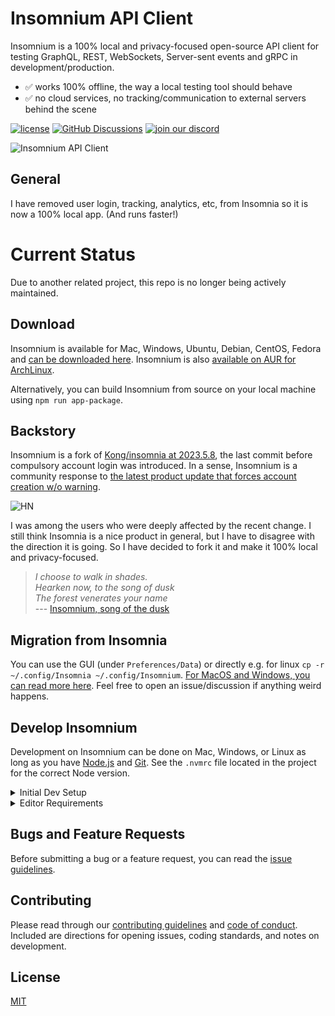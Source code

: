 # Insomnium API Client

Insomnium is a 100% local and privacy-focused open-source API client for testing GraphQL, REST, WebSockets, Server-sent events and gRPC in development/production.

- ✅ works 100% offline, the way a local testing tool should behave <br>
- ✅ no cloud services, no tracking/communication to external servers behind the scene <br>

[![license](https://img.shields.io/github/license/archGPT/insomnium.svg)](LICENSE)
[![GitHub Discussions](https://img.shields.io/github/discussions/archGPT/insomnium)](https://github.com/ArchGPT/insomnium/discussions)
[![join our discord](https://dcbadge.vercel.app/api/server/pCcWcncwkw?style=flat&compact=true)](https://discord.gg/pCcWcncwkw)

![Insomnium API Client](https://raw.githubusercontent.com/ArchGPT/insomnium/main/screenshots/v0.1.png)

## General

I have removed user login, tracking, analytics, etc, from Insomnia so it is now a 100% local app. (And runs faster!)


# Current Status

Due to another related project, this repo is no longer being actively maintained.

## Download

Insomnium is available for Mac, Windows, Ubuntu, Debian, CentOS, Fedora and [can be downloaded here](https://github.com/ArchGPT/insomnium/releases). Insomnium is also [available on AUR for ArchLinux](https://aur.archlinux.org/packages/insomnium-bin). 

Alternatively, you can build Insomnium from source on your local machine using `npm run app-package`.


## Backstory

Insomnium is a fork of [Kong/insomnia at 2023.5.8](https://github.com/ArchGPT/insomnia), the last commit before compulsory account login was introduced. In a sense, Insomnium is a community response to [the latest product update that forces account creation w/o warning](https://news.ycombinator.com/item?id=37680522).

![HN](https://github.com/ArchGPT/insomnium/blob/main/hn.png?raw=true)

I was among the users who were deeply affected by the recent change. I still think Insomnia is a nice product in general, but I have to disagree with the direction it is going. So I have decided to fork it and make it 100% local and privacy-focused.

> *I choose to walk in shades.* <br>
> *Hearken now, to the song of dusk* <br>
> *The forest venerates your name* <br> 
>--- [Insomnium, song of the dusk](https://youtu.be/nTIDh1miBSc)


## Migration from Insomnia

You can use the GUI (under `Preferences/Data`) or directly e.g. for linux `cp -r ~/.config/Insomnia ~/.config/Insomnium`. [For MacOS and Windows, you can read more here](https://archgpt.dev/insomnium/migration-guide). Feel free to open an issue/discussion if anything weird happens.

## Develop Insomnium

Development on Insomnium can be done on Mac, Windows, or Linux as long as you have [Node.js](https://nodejs.org) and [Git](https://git-scm.com/). See the `.nvmrc` file located in the project for the correct Node version.

<details>
<summary>Initial Dev Setup</summary>

This repository is structured as a monorepo and contains many Node.JS packages. Each package has its own set of commands, but the most common commands are available from the root [`package.json`](package.json) and can be accessed using the `npm run …` command. Here are the only three commands you should need to start developing on the app.

```shell
# Install and Link Dependencies
npm i

# Run Lint
npm run lint

# Run type checking
npm run type-check

# Run Tests
npm test

# Start App with Live Reload
npm run dev
```

### Linux

If you are on Linux, you may need to install the following supporting packages:

<details>
<summary>Ubuntu/Debian</summary>

```shell
# Update library
sudo apt-get update

# Install font configuration library & support
sudo apt-get install libfontconfig-dev
```

</details>

<details>
<summary>Fedora</summary>

```shell
# Install libcurl for node-libcurl
sudo dnf install libcurl-devel
```

</details>

Also on Linux, if Electron is failing during the install process, run the following

```shell
# Clear Electron install conflicts
rm -rf ~/.cache/electron
```

### Windows

If you are on Windows and have problems, you may need to install [Windows Build Tools](https://github.com/felixrieseberg/windows-build-tools)

</details>

<details>
<summary>Editor Requirements</summary>

You can use any editor you'd like, but make sure to have support/plugins for the following tools:

- [ESLint](http://eslint.org/) - For catching syntax problems and common errors
- [JSX Syntax](https://facebook.github.io/react/docs/jsx-in-depth.html) - For React components

</details>

## Bugs and Feature Requests

Before submitting a bug or a feature request, you can read the
[issue guidelines](CONTRIBUTING.md#using-the-issue-tracker).

<!-- For more generic product questions and feedback, join the [Slack Team](https://chat.insomnia.rest). -->

## Contributing

Please read through our [contributing guidelines](CONTRIBUTING.md) and [code of conduct](CODE_OF_CONDUCT.md). Included are directions for opening issues, coding standards, and notes on development.

<!-- ## Documentation

Check out our open-source [Insomnium Documentation](https://archgpt.dev/insomnium-doc). -->


## License

[MIT](LICENSE)
